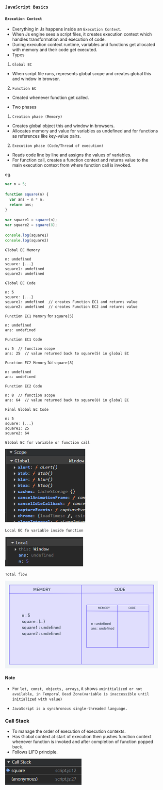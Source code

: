 ### ``JavaScript Basics``

#### ``Execution Context``
- Everything in Js happens inside an ``Execution Context``.
- When Js engine sees a script files, it creates execution context which handles transformation and execution of code.
- During execution context runtime, variables and functions get allocated with memory and their code get executed.
- Types
1. ``Global EC``
- When script file runs, represents global scope and creates global this and window in browser.

2. ``Function EC``
- Created whenever function get called.

- Two phases
1. ``Creation phase (Memory)``
- Creates global object this and window in browsers.
- Allocates memory and value for variables as undefined and for functions as references like key-value pairs.

2. ``Execution phase (Code/Thread of execution)``
- Reads code line by line and assigns the values of variables.
- For function call, creates a function context and returns value to the main execution context from where function call is invoked.

eg.
```js
var n = 5;

function square(n) {
  var ans = n * n;
  return ans;
}

var square1 = square(n);
var square2 = square(8);  

console.log(square1)
console.log(square2)

```

``Global EC Memory``
```
n: undefined
square: {...}
square1: undefined
square2: undefined
```

``Global EC Code``
```
n: 5
square: {...} 
square1: undefined  // creates Function EC1 and returns value
square2: undefined  // creates Function EC2 and returns value
```

``Function EC1 Memory`` for ``square(5)``
```
n: undefined
ans: undefined
```

``Function EC1 Code``
```
n: 5  // function scope
ans: 25  // value returned back to square(5) in global EC 
```

``Function EC2 Memory`` for ``square(8)``
```
n: undefined
ans: undefined
```

``Function EC2 Code``
```
n: 8  // function scope
ans: 64  // value returned back to square(8) in global EC 
```

``Final Global EC Code``
```
n: 5
square: {...} 
square1: 25
square2: 64
```

``Global EC for variable or function call``

![alt text](image-1.png)

``Local EC fo variable inside function``

![alt text](image.png)

``Total flow``

![alt text](image-2.png)

#### Note
- For ``let, const, objects, arrays``, it shows ``uninitialized or not available, in Temporal Dead Zone(variable is inaccessible until initialized with value)``

- ``JavaScript is a synchronous single-threaded language.``

### Call Stack
- To manage the order of execution of execution contexts.
- Has Global context at start of execution then pushes function context whenever function is invoked and after completion of function popped back.
- Follows LIFO principle.

![alt text](image-4.png)